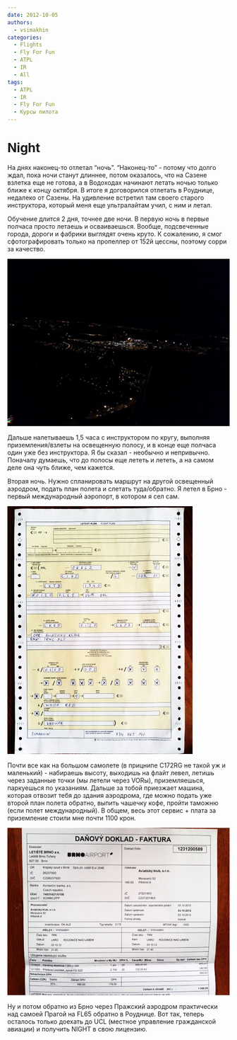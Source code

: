 ```yaml
---
date: 2012-10-05
authors:
  - vsimakhin
categories:
  - Flights
  - Fly For Fun
  - ATPL
  - IR
  - All
tags:
  - ATPL
  - IR
  - Fly For Fun
  - Курсы пилота
---
```


# Night

На днях наконец-то отлетал “ночь”. “Наконец-то” - потому что долго ждал, пока ночи станут длиннее, потом оказалось, что на Сазене взлетка еще не готова, а в Водоходах начинают летать ночью только ближе к концу октября. В итоге я договорился отлетать в Роуднице, недалеко от Сазены. На удивление встретил там своего старого инструктора, который меня еще ультралайтам учил, с ним и летал.

Обучение длится 2 дня, точнее две ночи. В первую ночь в первые полчаса просто летаешь и осваиваешься. Вообще, подсвеченные города, дороги и фабрики выглядят очень круто. К сожалению, я смог сфотографировать только на пропеллер от 152й цессны, поэтому сорри за качество.

![](IMG_20121002_202110.jpg)

<!-- more -->
Дальше налетываешь 1,5 часа с инструктором по кругу, выполняя приземления/взлеты на освещенную полосу, и в конце еще полчаса один уже без инструктора. Я бы сказал - необычно и непривычно. Поначалу думаешь, что до полосы еще лететь и лететь, а на самом деле она чуть ближе, чем кажется.

Вторая ночь. Нужно спланировать маршрут на другой освещенный аэродром, подать план полета и слетать туда/обратно. Я летел в Брно - первый международный аэропорт, в котором я сел сам.

![](IMG_20121005_074226.jpg)

Почти все как на большом самолете (в прицнипе C172RG не такой уж и маленький) - набираешь высоту, выходишь на флайт левел, летишь через заданные точки (мы летели через VORы), приземляешься, паркуешься по указаниям. Дальше за тобой приезжает машина, которая отвозит тебя до здания аэродрома, где можно подать уже второй план полета обратно, выпить чашечку кофе, пройти таможню (если полет международный). В общем, весь этот сервис + плата за приземление стоили мне почти 1100 крон.

![](IMG_20121005_074249.jpg)

Ну и потом обратно из Брно через Пражский аэродром практически над самоей Прагой на FL65 обратно в Роуднице. Вот так, теперь осталось только доехать до UCL (местное управление гражданской авиации) и получить NIGHT в свою лицензию.